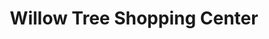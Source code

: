 ---
title: "Willow Tree Shopping Center"
url: /cookeville/willow-tree-shopping-center/
shop: mall
---